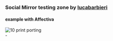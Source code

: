 ### Social Mirror testing zone by [lucabarbieri](https://github.com/lucabarbieri)</br>
#### example with Affectiva </br>
![10 print porting](https://media.giphy.com/media/ycsoGjwvz9Dkvd8zzc/giphy.gif)</br>
-</br>
